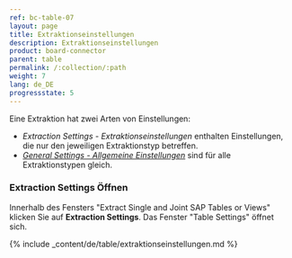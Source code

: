 ```yaml
---
ref: bc-table-07
layout: page
title: Extraktionseinstellungen
description: Extraktionseinstellungen
product: board-connector
parent: table
permalink: /:collection/:path
weight: 7
lang: de_DE
progressstate: 5
---
```


Eine Extraktion hat zwei Arten von Einstellungen:
- *Extraction Settings - Extraktionseinstellungen* enthalten Einstellungen, die nur den jeweiligen Extraktionstyp betreffen.
- [*General Settings - Allgemeine Einstellungen*](./general-settings) sind für alle Extraktionstypen gleich. 

### Extraction Settings Öffnen
Innerhalb des Fensters "Extract Single and Joint SAP Tables or Views" klicken Sie auf **Extraction Settings**. Das Fenster "Table Settings" öffnet sich. 

{% include _content/de/table/extraktionseinstellungen.md  %}